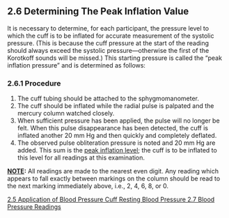 ## 2.6 Determining The Peak Inflation Value

It is necessary to determine, for each participant, the pressure level to which the cuff is to be inflated for accurate measurement of the systolic pressure. (This is because the cuff pressure at the start of the reading should always exceed the systolic pressure—otherwise the first of the Korotkoff sounds will be missed.) This starting pressure is called the “peak inflation pressure” and is determined as follows:

### 2.6.1 Procedure

1. The cuff tubing should be attached to the sphygmomanometer.
2. The cuff should be inflated while the radial pulse is palpated and the mercury column watched closely.
3. When sufficient pressure has been applied, the pulse will no longer be felt. When this pulse disappearance has been detected, the cuff is inflated another 20 mm Hg and then quickly and completely deflated.
4. The observed pulse obliteration pressure is noted and 20 mm Hg are added. This sum is the <u>peak inflation level</u>; the cuff is to be inflated to this level for all readings at this examination.

**<u>NOTE</u>:**  All readings are made to the nearest even digit. Any reading which appears to fall exactly between markings on the column should be read to the next marking immediately above, i.e., 2, 4, 6, 8, or 0.


<div class="center">
<div class="btn-group">
  <a href=":pages_path:/manuals/resting-blood-pressure/2-05-application-bp-cuff.md" class="btn btn-default">
    <span class="glyphicon glyphicon-chevron-left"></span>
    2.5 Application of Blood Pressure Cuff
  </a>

  <a href=":pages_path:/manuals/resting-blood-pressure" class="btn btn-default">
    <span class="glyphicon glyphicon-chevron-up"></span>
    Resting Blood Pressure
  </a>

  <a href=":pages_path:/manuals/resting-blood-pressure/2-07-blood-pressure-readings.md" class="btn btn-success">
    2.7 Blood Pressure Readings
    <span class="glyphicon glyphicon-chevron-right"></span>
  </a>
</div>
</div>
